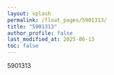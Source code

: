 ```yaml
---
layout: splash
permalink: /float_pages/5901313/
title: "5901313"
author_profile: false
last_modified_at: 2025-06-13
toc: false
---
```

 
5901313
